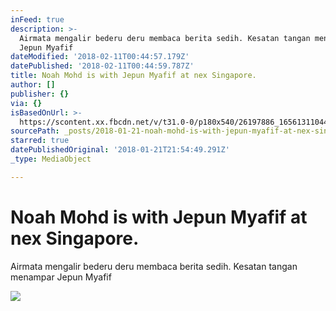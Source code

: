 ```yaml
---
inFeed: true
description: >-
  Airmata mengalir bederu deru membaca berita sedih. Kesatan tangan menampar
  Jepun Myafif
dateModified: '2018-02-11T00:44:57.179Z'
datePublished: '2018-02-11T00:44:59.787Z'
title: Noah Mohd is with Jepun Myafif at nex Singapore.
author: []
publisher: {}
via: {}
isBasedOnUrl: >-
  https://scontent.xx.fbcdn.net/v/t31.0-0/p180x540/26197886_1656131104432685_902893190897114832_o.jpg?oh=ff2a728009f8eb7e13ee4b9c81ac5f52&oe=5AD80026
sourcePath: _posts/2018-01-21-noah-mohd-is-with-jepun-myafif-at-nex-singapore.md
starred: true
datePublishedOriginal: '2018-01-21T21:54:49.291Z'
_type: MediaObject

---
```

# Noah Mohd is with Jepun Myafif at nex Singapore.
Airmata mengalir bederu deru membaca berita sedih. Kesatan tangan menampar Jepun Myafif

<article style=""><img src="https://scontent.xx.fbcdn.net/v/t31.0-0/p180x540/26197886_1656131104432685_902893190897114832_o.jpg?oh=ff2a728009f8eb7e13ee4b9c81ac5f52&amp;oe=5AD80026" /></article>